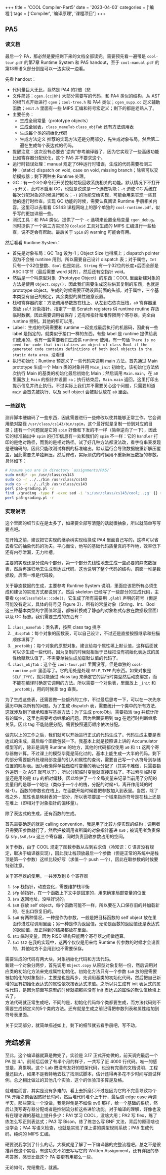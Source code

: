 +++
title = 'COOL Compiler-Part5'
date = '2023-04-03'
categories = ['编程']
tags = ['Compiler', '编译原理', '课程项目']
+++

## PA5

### 读文档

最后一个 PA，那必然是要把剩下来的文档全部读完。需要预先看一遍带是 `cool-tour.pdf` 的第7章 Runtime System 和 PA5 handout，至于 `cool-manual.pdf` 的第13章语义部分倒是可以一边实现一边看。

先看 handout：
- 代码量巨大无比，竟然是 PA4 的2倍（悲
- 文件简述：`cgen.{cc|hh}` 大部分需要写的代码，和 PA4 类似的结构，从 AST 的根节点开始进行 `cgen`；`cool-tree.h` 和 PA4 类似；`cgen_supp.cc` 定义辅助函数；`emit.h` 里面有一些 MIPS 汇编和符号宏定义；剩下的都是老熟人了。
- 主要任务：
  - 生成全局常量（prototype objects）
  - 生成全局表，`class_nameTab` `class_objTab` 还有方法调用表
  - 生成每个类的初始化代码
  - 生成方法定义
  推荐的实现方法还是分两部分，先生成对象布局，然后第二遍在生成每个表达式的代码。  
- 提醒注意：这次没有必要去“逆向”参考编译器了，因为它实现了一些高级功能比如寄存器分配优化，这个 PA5 并不要求这个。
- 运行时错误处理：manual 规定了6种运行时错误，生成的代码需要检测三种：(static) dispatch on void, case on void, missing branch；除零可以交给模拟器；剩下两种由 Runtime 处理。
- GC：有一个3个命令行开关控制垃圾回收系统相关的功能。默认情况下不打开 `-g` 开关，此时不启用 GC，也就是说这是一个选做功能；`-t` 迫使 GC 系统在每次分配对象的时候进行回收；`-T` 的功能交给实现，可能会用来实现一些其他的运行时检查。实现 GC 功能的时候，需要认真阅读 Runtime 手册相关内容。这里可以去看看 CS143 课程网站上的那个单独的 `cool-runtime.pdf`，似乎写的更加详细一些。
- 测试工具：和 PA4 类似，提供了一个 `-c` 选项来设置全局变量 `cgen_debug`。同时提供了一个第三方实现的 `Coolaid` 工具对生成的 MIPS 汇编进行一些检查，说不定会有帮助。最后关于 `Spim` 的 warning 可能会有用。

然后看看 Runtime System：
- 首先是对象布局：GC Tag 设为-1；Object Size 也得填上；dispatch pointer 因为不会被 runtime 用到，所以需要自己设计 dispatch 表；对于属性，`Int` 只有一个32位整数、`Bool` 也是如此、`String` 有一个32位的长度+后面全部是 ASCII 字节（最后需要 word 对齐），然后还有空指针 void。
- 然后是一个叫原型对象（Prototype Object）的东西：COOL 里面新建对象的方法是使用 `Object.copy()`，因此我们需要生成这些供其复制的东西，也就是 prototype object。生成的时候需要正确设置前面的头部，对于属性，三个基本类型有自己的规定，其余类型的属性随意设置。
- 栈和寄存器约定：方法调用参数放在栈上、从左到右依次压栈，`a0` 寄存器里面放 `self` 对象指针。指定了一组 Scratch registers 供 runtime routine 存放临时数据，因此需要调用者保存；还有堆指针和堆界限两个寄存器，完全由 runtime 控制。其他的都可以用。
- Label：生成的代码需要和 runtime 一起变成最后执行的机器码，因此有一些 label 是指定的，就类似于接口一样的东西。有些 label 是 runtime 提供给我们使用的，也有一些需要我们生成供 runtime 使用。有一句话 `There is no need for code that initializes an object of class Bool if the generated code contains definitions of both Bool objects in the static data area.` 没看懂
- 执行初始化：Runtime 预定义了一些代码来调用 main 方法。首先通过 Main prototype 生成一个 Main 类的对象并用 `Main_init` 初始化，该初始化方法依次执行 Main 的基类的初始化最后初始化 Main；然后调用 `Main.main`，在 `a0` 里面放上 `Main` 的指针并设置 `ra`；执行结束后，`Main.main` 返回，这里打印出提示信息并终止执行。不过实际上我们并不需要关心这个问题，只需要知道 `main` 会首先被执行、以及 self object 会被默认放在 `a0` 里面。

### 一些踩坑

测评脚本硬编码了一些东西，因此需要进行一些修改以使其能够正常工作。它会调用绝对路径 `/usr/class/cs143/bin/spim`，这个最好就是复制一份到对应的目录；还有一个问题就是它的 `spim` 好像和下发的不一样（简单逆向了一下），因此它的标准输出中 `spim` 的打印信息有一处和我们的 `spim` 不一样：它的 `handler` 打印的是绝对路径，而我的是相对路径。试了好几种方法都没法改，看字符串表发现是硬编码的，因此只能改测试样例的标准输出。默认运行会导致数据被重新解压覆盖，因此需要先单独解压，然后修改，实际测试的时候用不重新解压数据的参数。具体如下：
```bash
# Assume you are in directory `assignments/PA5/`
sudo mkdir -pv /usr/class/cs143
sudo cp -r ../../bin /usr/class/cs143
sudo cp -r ../../lib /usr/class/cs143
perl pa5-grading.pl -v
find ./grading -type f -exec sed -i 's;/usr/class/cs143/cool;..;g' {} +
perl pa5-grading.pl -r
```

### 实现说明

这个里面的细节实在是太多了，如果要全部写清楚的话就很抽象，所以就简单写写要点吧。

在开始之前，建议把它实现的继承树实现给换成 PA4 里面自己写的，这样可以省去看它的抽象代码的功夫。平心而论，他写的基础代码质量真的不咋地，效率低下还有内存泄漏，无力吐槽。

主要的实现还是分成两个部分，第一个部分先线性地去生成一些必要的静态数据表，然后再递归地去生成表达式代码。这也说明了整个代码的结构，前面一堆是数据段，后面一堆是代码段。

关于静态数据的生成，主要参考 Runtime System 说明，里面应该把所有必须生成和建议的实现方式都说到了。然后 skeleton 已经写了一些部分的生成代码，主要看 `CgenClassTable::code()`，它生成了所有需要用 `.globl` 声明的符号（但是可能没有定义，具体的符号见 Figure 3）、所有的常量对象（String、Int、Bool 这三种基本类型的字面值常量，都被转换成了静态的对象格式存放在数据段里面）以及 GC 标志。我们需要生成的东西有：
1. `class_nameTab`：类名表，按照 class tag 排序
2. `_dispTab`：每个对象的函数表，可以自己设计，不过还是直接按照继承和扫描顺序填算了
3. `_protoObj`：每个对象的原型对象，建议给每个属性填上默认值，这样后面就可以少生成一些代码，因为复制的时候就相当于已经把没有初始化表达式的属性给赋默认值了，不需要单独生成加载默认值的代码了。
4. `class_objTab`：这个在 `cool-tour.pdf` 里面没写，但是单独的 `cool-runtime.pdf` 里面写了。它的用处是处理 `SELF_TYPE` 的东西。如果对象是 `SELF_TYPE`，就只能通过 class tag 来确定它的运行时类型然后动态绑定，而不能在编译时确定它调用的方法。所以需要一个对象表，里面放上 `_init` 和 `_protoObj`，用的时候拿 tag 查表。

为了生成这些表，还需要做一些额外的工作，不过最后思考一下，可以在一次先序遍历中解决所有的问题。为了生成 dispatch 表，需要统计一个类中的所有方法，这就涉及到了继承和重写基类方法；为了生成 protoObj，需要指派 tag 并统计所有的属性，这里也需要考虑继承的问题。因为后面要用到 tag 在运行时判断继承关系，因此 tag 不能随便分配，需要按照遍历顺序依次分配。

做完以上的工作之后，我们就可以开始进行正式的代码生成了。代码生成主要是表达式的生成，最后每个函数包装一下。我基本上就是按照课上讲的 Accumulator 模型写的，除非是调用 Runtime 的地方，其他的代码都仅使用 `a0` 和 `t1` 这两个寄存器做计算。不过课上的模型毕竟是简化过的，基本上能生成一大半的代码。剩下的部分需要额外处理局部变量的引入和属性的查询，需要自己写一个从符号到存储位置的映射表。因为我懒得单独做临时变量的地址分配了（其实不难做，只需要额外遍历一次 AST 就可以了），所以分配临时变量就直接压栈了。不过索引临时变量还是用的是 `$fp` 的相对偏移，因此维护了一个全局变量来记录当前用了分配的变量用的是哪一个地址（类似于一个小的栈，分配的时候+1，离开作用域的时候-1）。函数的参数也在栈上，在函数开始时候要把参数加入到表里。当然，除了栈之外，属性也是映射表的一部分，所以表项要加一个域来指示符号是在栈上还是在堆上（即相对于对象指针的偏移量）。

除了表达式的生成，还有函数的生成。

首先需要确定的就是 calling convention，我是用了比较方便实现的结构：调用者只需要压参数就行了，然后把被调用者所属的对象指针塞进 `$a0`；被调用者负责保存 `$fp,$s0,$ra` 这三个寄存器，同时负责回收参数占用的空间。

关于参数，由于 COOL 规定了函数参数从左到右求值（冷知识：C 语言没有规定，取决于编译器实现），因此我让栈顶放最后一个参数（但是正常的系统中是栈顶是第一个参数）这样比较好写（求值一个 push 一个），因此在取参数的时候要特别注意。

关于寄存器的使用，一共涉及到 8 个寄存器
1. `$sp` 栈指针，动态变化，需要维护栈平衡
2. `$fp` 帧指针，在一个函数上下文中是固定的，用来确定局部变量的位置
3. `$ra` 返回地址，没啥好说的。
4. `$s0` 存放 self object，每个函数可能不一样，所以要在入口保存旧的并加载新的，在出口恢复旧的。
5. `$a0` 有两种情况，一种是作为参数，一般是把目标函数的 self object 放在里面传进过程调用里面；另一种是作为返回值，无论是函数的返回值还是表达式的返回值，反正得到的结果都放在里面。
6. `$t1` 临时变量，因为 RISC 架构只能两个寄存器之间做运算。
7. `$a1` `$t2` 在我的实现中，这两个仅仅是用来给 Runtime 传参数的时候才会设置的，其他地方不会用到也不需要保存。

需要生成的代码有两大块，对象初始化代码和方法代码。  
新建一个对象分两步，首先调用 `Object.copy` 从原型对象复制一份，然后调用对应类的初始化方法来完成属性初始化。初始化方法只有一个参数 `$a0` 放的是需要被初始化的对象指针，主要是也是两步，先调用基类的初始化代码，然后把自己新增的且有初始化表达式的属性依次按表达式求值。之所以只生成有 init 表达式的属性代码，是因为前面写原型的时候就把那些没有 init 表达式的属性的默认值给填上去了。  
方法代码就正常生成吧，不同的是，初始化代码每个类都要生成，而方法代码则不需要生成预定义的5个类的方法。还有就是生成之前记得把参数列表和属性给加到符号表里面。

关于实现部分，就简单描述如上，剩下的细节就去看手册吧，写不动。

## 完结感言

至此，这个编译器就算是做完了。实验是 3.17 正式开始做的，前天调完最后一个 PA 是 4.1，前前后后做了有半个月的样子，一共写了近 4000 行代码。唯一的感觉是，真累啊。这个 Lab 既没有友好的框架代码，也没有完善的文档说明，工程量还巨大，如果不是我特地去找了找测试脚本，估计还得再多花不少时间写测试样例。总之相比做过的其他几个实验，这个的体验顶多算是及格。

就难度而言，其实是没有多难的，看上去折磨只不过是因为它的不完善导致每个 PA 开始之前会困惑好长时间，然后堆代码堆个上千行，最后调 edge case 再调半天。那些算法一个没做，我觉得倒是不如像 xv6 那样，给一个基础的系统，然后让我写寄存器分配或者是控制流分析这些进阶功能。对于编译的理解，好像也没有在理论课的基础上提升多少：PA1 学习 COOL，没啥大用；PA2 写 flex，练了练怎么写正则表达式；PA3 写 Bison，练了练怎么写 BNF 文法，背后的原理啥也没学会；PA4 写语义检查，也就是实现了课上讲的类型规则系统；PA5 生成代码，纯纯的 MIPS 汇编。

硬要说我学到了什么的话，大概就是了解了一下编译器的完整流程吧。总之不是很推荐做这个实验，有这功夫不如去写写它的 Written Assignment，还有详细的参考答案，感觉比做这个 PA 要更有用那么一些。

无论如何，完结撒花，就酱。